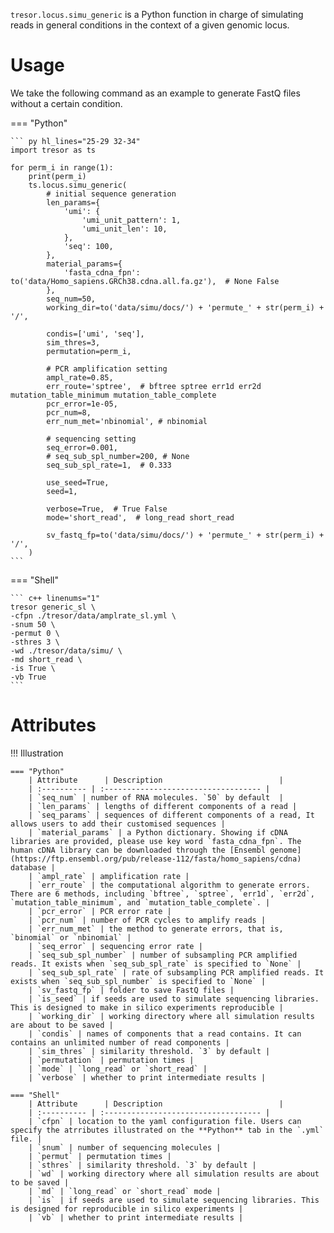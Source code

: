 
`tresor.locus.simu_generic` is a Python function in charge of simulating reads in general conditions in the context of a given genomic locus.

# Usage

We take the following command as an example to generate FastQ files without a certain condition.

=== "Python"

    ``` py hl_lines="25-29 32-34"
    import tresor as ts

    for perm_i in range(1):
        print(perm_i)
        ts.locus.simu_generic(
            # initial sequence generation
            len_params={
                'umi': {
                    'umi_unit_pattern': 1,
                    'umi_unit_len': 10,
                },
                'seq': 100,
            },
            material_params={
                'fasta_cdna_fpn': to('data/Homo_sapiens.GRCh38.cdna.all.fa.gz'),  # None False
            },
            seq_num=50,
            working_dir=to('data/simu/docs/') + 'permute_' + str(perm_i) + '/',

            condis=['umi', 'seq'],
            sim_thres=3,
            permutation=perm_i,

            # PCR amplification setting
            ampl_rate=0.85,
            err_route='sptree',  # bftree sptree err1d err2d mutation_table_minimum mutation_table_complete
            pcr_error=1e-05,
            pcr_num=8,
            err_num_met='nbinomial', # nbinomial

            # sequencing setting
            seq_error=0.001,
            # seq_sub_spl_number=200, # None
            seq_sub_spl_rate=1,  # 0.333

            use_seed=True,
            seed=1,

            verbose=True,  # True False
            mode='short_read',  # long_read short_read

            sv_fastq_fp=to('data/simu/docs/') + 'permute_' + str(perm_i) + '/',
        )
    ```

=== "Shell"

    ``` c++ linenums="1"
    tresor generic_sl \
    -cfpn ./tresor/data/amplrate_sl.yml \
    -snum 50 \
    -permut 0 \
    -sthres 3 \
    -wd ./tresor/data/simu/ \
    -md short_read \
    -is True \
    -vb True
    ```


# Attributes
!!! Illustration

    === "Python"
        | Attribute      | Description                          |
        | :---------- | :----------------------------------- |
        | `seq_num` | number of RNA molecules. `50` by default  |
        | `len_params` | lengths of different components of a read |
        | `seq_params` | sequences of different components of a read, It allows users to add their customised sequences |
        | `material_params` | a Python dictionary. Showing if cDNA libraries are provided, please use key word `fasta_cdna_fpn`. The human cDNA library can be downloaded through the [Ensembl genome](https://ftp.ensembl.org/pub/release-112/fasta/homo_sapiens/cdna) database |
        | `ampl_rate` | amplification rate |
        | `err_route` | the computational algorithm to generate errors. There are 6 methods, including `bftree`, `sptree`, `err1d`, `err2d`, `mutation_table_minimum`, and `mutation_table_complete`. |
        | `pcr_error` | PCR error rate |
        | `pcr_num` | number of PCR cycles to amplify reads |
        | `err_num_met` | the method to generate errors, that is, `binomial` or `nbinomial` |
        | `seq_error` | sequencing error rate |
        | `seq_sub_spl_number` | number of subsampling PCR amplified reads. It exists when `seq_sub_spl_rate` is specified to `None` |
        | `seq_sub_spl_rate` | rate of subsampling PCR amplified reads. It exists when `seq_sub_spl_number` is specified to `None` |
        | `sv_fastq_fp` | folder to save FastQ files |
        | `is_seed` | if seeds are used to simulate sequencing libraries. This is designed to make in silico experiments reproducible |
        | `working_dir` | working directory where all simulation results are about to be saved |
        | `condis` | names of components that a read contains. It can contains an unlimited number of read components |
        | `sim_thres` | similarity threshold. `3` by default |
        | `permutation` | permutation times |
        | `mode` | `long_read` or `short_read` |
        | `verbose` | whether to print intermediate results |
        
    === "Shell"
        | Attribute      | Description                          |
        | :---------- | :----------------------------------- |
        | `cfpn` | location to the yaml configuration file. Users can specify the atrributes illustrated on the **Python** tab in the `.yml` file. |
        | `snum` | number of sequencing molecules |
        | `permut` | permutation times |
        | `sthres` | similarity threshold. `3` by default |
        | `wd` | working directory where all simulation results are about to be saved |
        | `md` | `long_read` or `short_read` mode |
        | `is` | if seeds are used to simulate sequencing libraries. This is designed for reproducible in silico experiments |
        | `vb` | whether to print intermediate results |

